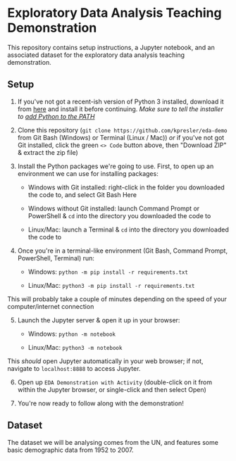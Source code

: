 # Exploratory Data Analysis Teaching Demonstration 

This repository contains setup instructions, a Jupyter notebook, and an associated dataset for the exploratory data analysis teaching demonstration.


## Setup
1. If you've not got a recent-ish version of Python 3 installed, download it from [here](https://www.python.org/downloads/) and install it before continuing.  *Make sure to tell the installer to [add Python to the PATH](https://docs.python.org/3/using/windows.html#windows-full)*
2. Clone this repository (`git clone https://github.com/kpresler/eda-demo` from Git Bash (Windows) or Terminal (Linux / Mac)) _or_ if you've not got Git installed, click the green `<> Code` button above, then "Download ZIP" & extract the zip file)
3. Install the Python packages we're going to use.  First, to open up an environment we can use for installing packages:
    * Windows with Git installed: right-click in the folder you downloaded the code to, and select Git Bash Here
	
	* Windows without Git installed: launch Command Prompt or PowerShell & `cd` into the directory you downloaded the code to
	
	* Linux/Mac: launch a Terminal & `cd` into the directory you downloaded the code to
	
4. Once you're in a terminal-like environment (Git Bash, Command Prompt, PowerShell, Terminal) run:

    * Windows: `python -m pip install -r requirements.txt`

	* Linux/Mac: `python3 -m pip install -r requirements.txt`
	
This will probably take a couple of minutes depending on the speed of your computer/internet connection


5. Launch the Jupyter server & open it up in your browser:

    * Windows: `python -m notebook`
    
	* Linux/Mac: `python3 -m notebook`
	
This _should_ open Jupyter automatically in your web browser; if not, navigate to `localhost:8888` to access Jupyter.

6. Open up `EDA Demonstration with Activity` (double-click on it from within the Jupyter browser, or single-click and then select Open)

6. You're now ready to follow along with the demonstration!

## Dataset

The dataset we will be analysing comes from the UN, and features some basic demographic data from 1952 to 2007.
